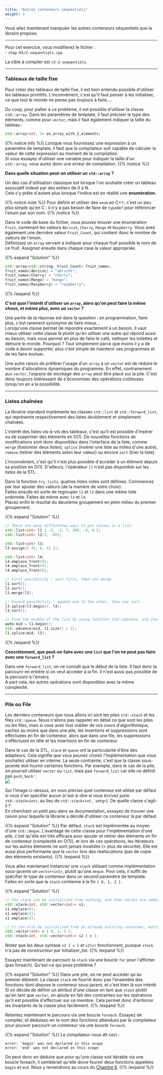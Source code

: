 ```yaml
---
title: "Autres conteneurs séquentiels"
weight: 3
---
```


Vous allez maintenant manipuler les autres conteneurs séquentiels que la libraire propose.

---

Pour cet exercice, vous modifierez le fichier :\
\- `chap-03/2-sequentials.cpp`

La cible à compiler est `c3-2-sequentials`.

---

### Tableaux de taille fixe

Pour créer des tableaux de taille fixe, il est bien entendu possible d'utiliser les tableaux primitifs. L'inconvénient, c'est qu'il faut penser à les initialiser, ce que tout le monde ne pense pas toujours à faire....

Du coup, pour pallier à ce problème, il est possible d'utiliser la classe `std::array`. Dans les paramètres de template, il faut préciser le type des éléments, comme pour `vector`, mais il faut également indiquer la taille du tableau :
```cpp
std::array<int, 3> an_array_with_3_elements;
```

{{% notice info %}}
Lorsque vous fournissez une expression à un paramètre de template, il faut que le compilateur soit capable de calculer la valeur de cette expression au moment de la compilation.\
Si vous essayez d'utiliser une variable pour indiquer la taille d'un `std::array`, vous aurez donc une erreur de compilation.
{{% /notice %}}

**Dans quelle situation peut-on utiliser un `std::array` ?**

Un des cas d'utilisation classique est lorsque l'on souhaite créer un tableau associatif indexé par des entiers de 0 à N.\
Cela s'y prête d'autant plus lorsque l'indice est en réalité une **enumération**.

{{% notice note %}}
Pour définir et utiliser des `enum` en C++, c'est un peu plus simple qu'en C : il n'y a pas besoin de faire de `typedef` pour référencer l'enum par son nom.
{{% /notice %}}

Dans le code de base du fichier, vous pouvez trouver une énumération `Fruit`, contenant les valeurs `Abricot`, `Cherry`, `Mango` et `Raspberry`. Vous avez également une dernière valeur `Fruit_Count`, qui contient donc le nombre de valeurs de l'enum.\
Définissez un `array` servant à indiquer pour chaque fruit possible le nom de ce fruit. Assignez ensuite dans chaque case la valeur appropriée.

{{% expand "Solution" %}}
```cpp
std::array<std::string, Fruit_Count> fruit_names;
fruit_names[Abricot] = "abricot";
fruit_names[Cherry] = "cherry";
fruit_names[Mango] = "mango";
fruit_names[Raspberry] = "raspberry";
```
{{% /expand %}}

**C'est quoi l'intérêt d'utiliser un `array`, alors qu'on peut faire la même chose, et même plus, avec un `vector` ?**

Une partie de la réponse est dans la question : en programmation, faire plus, c'est rarement synonyme de faire mieux...\
Lorsqu'une classe permet de répondre exactement à un besoin, il vaut mieux utiliser cette classe là plutôt qu'en utiliser une autre qui répond aussi au besoin, mais vous permet en plus de faire le café, nettoyer les toilettes et détruire le monde. Pourquoi ? Tout simplement parce que moins il y a de code à devoir supporter, plus c'est simple de maintenir ses programmes et de les faire évoluer.

Une autre raison de préférer l'usage d'un `array` à un `vector` est de réduire le nombre d'allocations dynamiques du programme. En effet, contrairement aux `vector`, l'espace de stockage des `array` peut être placé sur la pile. C'est donc toujours intéressant de s'économiser des opérations coûteuses lorsqu'on en a la possibilité.

---

### Listes chaînées

La librairie standard implémente les classes `std::list` et `std::forward_list`, qui représente respectivement des listes doublement et simplement chaînées.

L'intérêt des listes vis-à-vis des tableaux, c'est qu'il est possible d'insérer ou de supprimer des éléments en O(1). De nouvelles fonctions de modifications sont donc disponibles dans l'interface de la liste, comme `merge` (fusionner deux listes), `splice` (insérer une liste au milieu d'une autre), `remove` (retirer des éléments selon leur valeur) ou encore `sort` (trier la liste).

L'inconvénient, c'est qu'il n'est plus possible d'accéder à un élément depuis sa position en O(1). D'ailleurs, l'opérateur `[]` n'est pas disponible sur les listes de la STL.

Dans la fonction `try_lists`, quatres listes vides sont définies. Commencez par leur ajouter des valeurs (de la manière de votre choix).\
Faites ensuite en sorte de regrouper `l1` et `l2` dans une même liste ordonnée. Faites de même avec `l3` et `l4`.\
Placez enfin le résultat du deuxième groupement en plein milieu du premier groupement.

{{% expand "Solution" %}}
```cpp
// There are many differentes ways to put values in a list.
std::list<int> l1 { -2, -3, 7, 200, -8, 6 };
std::list<int> l2(3, -45);

std::list<int> l3;
l3.assign({ 41, 6, 12 });

std::list<int> l4;
l4.emplace_front(0);
l4.emplace_front(4);
l4.emplace_front(6);

// First possibility : sort first, then use merge.
l1.sort();
l2.sort();
l1.merge(l2);

// Second possibility : append one to the other, then use sort.
l3.splice(l3.begin(), l4);
l3.sort();

// Find the middle of the list by using function std::advance, and insert the other list at this position.
auto mid = l1.begin();
std::advance(mid, l1.size() / 2);
l1.splice(mid, l3);
```
{{% /expand %}}

**Concrètement, que peut-on faire avec une `list` que l'on ne peut pas faire avec une `forward_list` ?**

Dans une `forward_list`, on ne connaît que le début de la liste. Il faut donc la parcourir en entière si on veut accéder à la fin. Il n'est aussi pas possible de la parcourir à l'envers.\
A part cela, les autres opérations sont disponibles avec la même complexité.

---

### Pile ou File

Les derniers conteneurs que nous allons ici sont les piles `std::stack` et les files `std::queue`. Nous n'allons pas rappeler en détail ce que sont les piles ou les files, mais si vous avez tout oublier de vos cours d'algorithmique, sachez au moins que dans une pile, les insertions et suppressions sont effectuées en fin de conteneur, alors que dans une file, les suppressions s'effectuent en tête et les insertions en fin de conteneur.

Dans le cas de la STL, `stack` et `queue` ont la particularité d'être des adapteurs. Cela signifie que vous pouvez choisir l'implémentation que vous souhaitez utiliser en interne. La seule contrainte, c'est que la classe sous-jacente doit fournir certaines fonctions. Par exemple, dans le cas de la pile, on pourrait utiliser `vector` ou `list`, mais pas `forward_list` car elle ne définit pas `push_back` :\
![](/CPP_Learning/images/chapter3/doc-stack-constraints.png)

Sur l'image ci-dessus, on vous précise quel conteneur est utilisé par défaut si vous n'en spécifier aucun (c'est-à-dire si vous écrivez juste `std::stack<int>`, au lieu de `std::stack<int, smtg>`). De quelle classe s'agit-il ?\
En cherchant un petit peu dans sa documentation, essayez de trouver une raison pour laquelle la librairie a décidé d'utiliser ce conteneur là par défaut.

{{% expand "Solution" %}}
Par défaut, `stack` est implémentée au moyen d'une `std::deque`. L'avantage de cette classe pour l'implémentation d'une pile, c'est qu'elle est très efficace pour ajouter et retirer des éléments en fin de conteneur (complexité en O(1)), et lors de ces opérations, les itérateurs sur les autres éléments ne sont jamais invalidés (= plus de sécurité). Elle est aussi plus performante que le `vector` lors des réallocations (pas de copie des éléments existants).
{{% /expand %}}

Vous allez maintenant instancier une `stack` utilisant comme implémentation sous-jacente un `vector<int>`, plutôt qu'une `deque`. Pour cela, il suffit de spécifier le type de conteneur dans un second paramètre de template.\
Faites en sorte que la `stack` contienne à la fin `{ 0, 1, 2 }`.

{{% expand "Solution" %}}
```cpp
// The stack can be initialized from nothing, and then values are added with push or emplace.
std::stack<int, std::vector<int>> s1;
s1.emplace(0);
s1.emplace(1);
s1.emplace(2);

// It can also be initialized from an already existing container, matching the type used internally.
std::vector<int> v { 0, 1, 2 };
std::stack<int, std::vector<int>> s2 { v };
```

Notez que les deux syntaxe `s2 { v }` et `s2(v)` fonctionnent, puisque `stack` n'a pas de constructeur par initializer_list.
{{% /expand %}}

Essayez maintenant de parcourir la `stack` via une boucle `for` pour l'afficher (pas foreach). Qu'est-ce qui pose problème ?

{{% expand "Solution" %}}
Dans une pile, on ne peut accéder qu'au premier élément. La classe `stack` ne fournit donc pas l'ensemble des fonctions dont dispose le conteneur sous-jacent, et c'est bien là son intérêt.\
Si on décide de définir un attribut d'une classe en tant que `stack` plutôt qu'en tant que `vector`, on ajoute en fait des contraintes sur les opérations qu'il est possible d'effectuer sur ce membre. Cela permet donc d'enforcer les invariants de la classe plus facilement.
{{% /expand %}}

Retentez maintenant le parcours via une boucle `foreach`. Essayez de compiler, et déduisez-en le nom des fonctions attendues par le compilateur pour pouvoir parcourir un conteneur via une boucle `foreach`.

{{% expand "Solution" %}}
Le compilateur nous dit ceci :
```shell
error: 'begin' was not declared in this scope
error: 'end' was not declared in this scope
```

On peut donc en déduire que pour qu'une classe soit itérable via une boucle foreach, il semblerait qu'elle doive fournir deux fonctions appelées `begin` et `end`. Nous y reviendrons au cours du [Chapitre 6](/chapter6/). 
{{% /expand %}}
